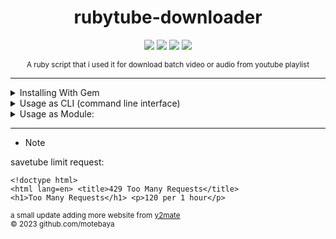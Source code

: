 
<!-- <p align="center">
<img width="40%" height="50%" src="https://raw.githubusercontent.com/motebaya/yshort-downloader/main/lib/1654340956599.png"/>
</p> -->

<div align="center">

  # rubytube-downloader

![](https://img.shields.io/badge/motebaya-blue?style=flat&logo=Coursera&logoColor=white)
![](https://img.shields.io/badge/ruby-package-red?logo=ruby)
![](https://img.shields.io/github/downloads/motebaya/yshort-downloader/total.svg?style=flat&color=green&logo=GoogleChrome&logoColor=yellow)
<a href="https://www.ruby-lang.org/en/" target="_blank"> ![](https://img.shields.io/badge/installing-ruby-orange?logo=linux&logoColor=black)</a>

  <sub>A ruby script that i used it for download batch video or audio from youtube playlist</sub>
</div>

---

<details>
  <summary> Installing With Gem </summary>

```bash
  * Install with gems
    > gem install yshort-downloader
  * Install from github
    > gem 'yshort-downloader', :git => 'git://github.com/motebaya/rubytube-downloader.git'
```

</details>

<details>
  <summary>Usage as CLI (command line interface)</summary>

- savetube

```bash
  usage: ./rubytube-dl -u <youtube_url> -o <output_path> -s <server> -t <type>

  example: ./rubytube-dl -u https://www.youtube.com/shorts/<shortid> -o ../media/ -s savetube -t audio

```

- youtube.com

```
usage : ./rubytube-dl -u <youtube_url> -o <output> -s <server>

example: ./rubytube-dl -u https://www.youtube.com/shorts/<shorts_id> -o ../media/ -s youtube

```

- y2mate.com

```
usage: ./rubytube-dl -u <youtube_url> -o <output_path> -s <server>

example: ./rubytube-dl -u https://www.youtube.com/shorts/<ytid> -o ../media/ -s y2mate
```

</details>

<details>
<summary> Usage as Module:</summary>

- savetube

```bash
usage: --
```

- youtube.com

```
usage: --
```

</details>

  ----
  
- Note

<span> savetube limit request: <pre><code>&lt;!doctype html&gt;
  &lt;html lang=en&gt;
  &lt;title&gt;429 Too Many Requests&lt;/title&gt;
  &lt;h1&gt;Too Many Requests&lt;/h1&gt;
  &lt;p&gt;120 per 1 hour&lt;/p&gt;
</code></pre></span>

<sub> a small update adding more website from <a href="https://www.y2mate.com/en560" target="_blank"> y2mate</a> </sub>
<br>
<sub> &copy; 2023 github.com/motebaya </sub>

